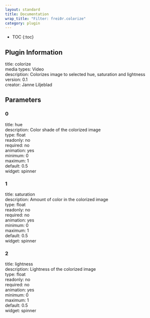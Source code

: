```yaml
---
layout: standard
title: Documentation
wrap_title: "Filter: frei0r.colorize"
category: plugin
---
```

* TOC
{:toc}

## Plugin Information

title: colorize  
media types:
Video  
description: Colorizes image to selected hue, saturation and lightness  
version: 0.1  
creator: Janne Liljeblad  

## Parameters

### 0

title: hue    
description:
Color shade of the colorized image  
type: float  
readonly: no  
required: no  
animation: yes  
minimum: 0  
maximum: 1  
default: 0.5  
widget: spinner  

### 1

title: saturation    
description:
Amount of color in the colorized image  
type: float  
readonly: no  
required: no  
animation: yes  
minimum: 0  
maximum: 1  
default: 0.5  
widget: spinner  

### 2

title: lightness    
description:
Lightness of the colorized image  
type: float  
readonly: no  
required: no  
animation: yes  
minimum: 0  
maximum: 1  
default: 0.5  
widget: spinner  

